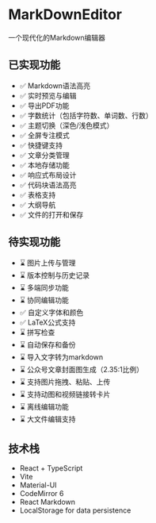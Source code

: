 # MarkDownEditor
一个现代化的Markdown编辑器

## 已实现功能
- ✅ Markdown语法高亮
- ✅ 实时预览与编辑
- ✅ 导出PDF功能
- ✅ 字数统计（包括字符数、单词数、行数）
- ✅ 主题切换（深色/浅色模式）
- ✅ 全屏专注模式
- ✅ 快捷键支持
- ✅ 文章分类管理
- ✅ 本地存储功能
- ✅ 响应式布局设计
- ✅ 代码块语法高亮
- ✅ 表格支持
- ✅ 大纲导航
- ✅ 文件的打开和保存

## 待实现功能
- ⌛ 图片上传与管理
- ⌛ 版本控制与历史记录
- ⌛ 多端同步功能
- ⌛ 协同编辑功能
- ✅ 自定义字体和颜色
- ✅ LaTeX公式支持
- ⌛ 拼写检查
- ⌛ 自动保存和备份
- ⌛ 导入文字转为markdown
- ⌛ 公众号文章封面图生成（2.35:1比例）
- ⌛ 支持图片拖拽、粘贴、上传
- ⌛ 支持动图和视频链接转卡片
- ⌛ 离线编辑功能
- ⌛ 大文件编辑支持

## 技术栈
- React + TypeScript
- Vite
- Material-UI
- CodeMirror 6
- React Markdown
- LocalStorage for data persistence
